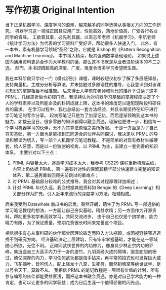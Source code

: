 # 写作初衷 Original Intention

当下正是机器学习，深度学习的浪潮，越来越多的同学选择从事相关方向的工作研究。
机器学习这一领域正因其应用广泛，性能高效，落地价值高，广受各行各业同学的青睐。
工欲善其事，必先利其器，以周志华老师《机器学习》，李航老师《统计学习方法》为代表的学习资料广受好评，帮助很多人快速入门。
此外，有一本书，素有机器学习领域“圣经”之称，它就是 Bishop 的《Pattern Recognition and Machine Learning》。
本书博大精深，极其强调数学基础理论。
如果说上述国内通用资料更适合作为大学教材的话，那么这本书就是从业者进阶读本的不二之选。
然而，本书却因超高的深度、广度、难度令很多学习者望而生畏。

我在本科阶段只学过一门《模式识别》课程，课时较短仅初步了解了多层感知器，支持向量机，主成分分析等算法，并未接触过多原理性的推导，让我意识到对该课程知识的掌握相当不经推敲。
后来博士入学前在老师和师兄的推荐下试读了这本 PRML，几经周折后也初窥门径，我坚持认为对机器学习基础的掌握程度决定了个人的学科素养以及所能企及的科研成就上限，这本书的难度足以适配现阶段科研任务的需求。
在学习过程中，我也总结出一套方法经验，并且长期坚持在知乎进行学习笔记的写作分享。
起初写笔记只是为了加深记忆，而后逐渐领略到这本书的魅力，如拨云见日，很多零散的知识都得以融会贯通，理解也更进一步，相信每一个学习机器学习的伙伴，无不为其算法原理之美所折服。
于是一方面是为了自己夯实基础，另一方面也是能找到志同道合的伙伴共同探讨，我决定以 PRML 的导读和解读为切入，写一部个人机器学习笔记教程。
不是简单的对现有教材生搬硬套，拾人牙慧，而是以一份独创的视角，以 PRML 为主，去建立一套完善的知识体系。
主要针对以下三点：
1. PRML 内容量太大，逐章学习成本太大，我参考 CS229 课程重新梳理主线，内容上仍依据 PRML，第一遍有针对性的保留其精华部分快速建立完整的知识体系，第二遍再重新回顾先前跳过的重难点；
2. 对 PRML 基础部分较难的公式推导，我会对其过程原理详加阐述；
3. 针对 PRML 年代久远，我会根据其他资料如 Bengio 的《Deep Learning》相关部分作为扩充，引入近年来流行的深度学习方法，相辅相成。

后来我受到 Datawhale 南瓜书的启发，豁然开朗，萌生了为 PRML 写一部通俗的学习笔记教程的想法，一方面让自己夯实基础，精益求精；另一方面作为开源资料，帮助更多初学者高效学习，共同交流进步。
由于自己也仅是个初学者，能力精力有限，为了保证质量，预期花费很长时间来完善这个项目。

相信很多有心从事科研的伙伴都曾因理论匮乏而陷入方法瓶颈，或因视野狭窄迟迟找不到研究方向。
经济基础决定上层建筑，只有牢牢掌握基础，才能在这一领域随心所欲，无往不利。
正如同武侠世界的内功修为，像身具少林正宗内功的乔峰，集逍遥派三大高手内力于一身的虚竹，九阴真经大成的郭靖，服食蛇胆的杨过，倚仗深厚的内力，学习任何武功都是信手拈来，再平常的招式也可发挥巨大威力，飞花摘叶，皆可伤人，配上降龙十八掌，生死符，黯然销魂掌等绝世武学，足以号令天下，莫敢不从。
我相信 PRML 的笔记教程是一项很有价值的计划，所有参与编写的伙伴都能受益匪浅，而把这本书融会贯通，亦是对自己学术能力的一种肯定，也可以让更多的同学获益；成为日后生涯一个值得骄傲的闪光点。